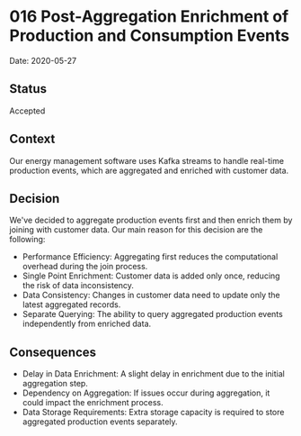 # 016 Post-Aggregation Enrichment of Production and Consumption Events

Date: 2020-05-27

## Status

Accepted

## Context
Our energy management software uses Kafka streams to handle real-time production events, which are aggregated and enriched with customer data.

## Decision
We've decided to aggregate production events first and then enrich them by joining with customer data.
Our main reason for this decision are the following:

- Performance Efficiency: Aggregating first reduces the computational overhead during the join process.
- Single Point Enrichment: Customer data is added only once, reducing the risk of data inconsistency.
- Data Consistency: Changes in customer data need to update only the latest aggregated records.
- Separate Querying: The ability to query aggregated production events independently from enriched data.

## Consequences
- Delay in Data Enrichment: A slight delay in enrichment due to the initial aggregation step.
- Dependency on Aggregation: If issues occur during aggregation, it could impact the enrichment process.
- Data Storage Requirements: Extra storage capacity is required to store aggregated production events separately.